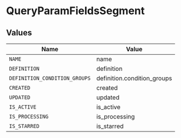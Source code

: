 # QueryParamFieldsSegment


## Values

| Name                          | Value                         |
| ----------------------------- | ----------------------------- |
| `NAME`                        | name                          |
| `DEFINITION`                  | definition                    |
| `DEFINITION_CONDITION_GROUPS` | definition.condition_groups   |
| `CREATED`                     | created                       |
| `UPDATED`                     | updated                       |
| `IS_ACTIVE`                   | is_active                     |
| `IS_PROCESSING`               | is_processing                 |
| `IS_STARRED`                  | is_starred                    |